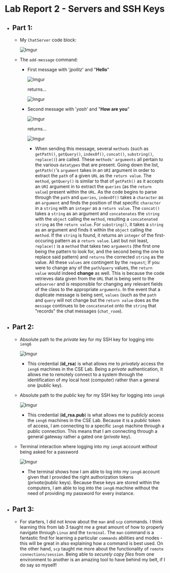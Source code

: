 # Lab Report 2 - Servers and SSH Keys

- ## Part 1:
  - My `ChatServer` code block:
    
     ![Imgur](https://imgur.com/ieWxHW0.png)
    
  - The `add-message` command:

    - First message with '*jpolitz*' and "**Hello**"

      ![Imgur](https://i.imgur.com/8nNhz5w.jpeg)
 
      returns...

      ![Imgur](https://i.imgur.com/a8LHfGz.jpeg)
 

    - Second message with '*yash*' and "**How are you**"
   
      ![Imgur](https://i.imgur.com/eUUpHeF.jpeg)

      returns...

      ![Imgur](https://i.imgur.com/bXYPvC7.jpeg)

      - When sending this message, several `methods` (such as `getPath()`, `getQuery()`, `indexOf()`, `concat()`, `substring()`, `replace()`) are called. These `methods'` `arguments` all pertain to the various `datatypes` that are present. Going down the list, `getPath()`'s `argument` takes in an `URI` argument in order to extract the `path` of a given `URL` as the `return value`. The `method`, `getQuery()` is similar to that of `getPath()` as it accepts an `URI` argument in to extract the `queries` (as the `return value`) present within the `URL`. As the code begins to parse through the `path` and `queries`, `indexOf()` takes a `character` as an `argument` and finds the position of that specific `character` in a `string` with an `integer` as a `return value`. The `concat()` takes a `string` as an argument and `concatenates` the `string` with the `object` calling the `method`, resulting a `concatenated string` as the `return value`. For `substring()`, it takes a `string` as an argument and finds it within the `object` calling the `method`. If the `string` is found, it returns an `integer` of the first-occuring pattern as a `return value`. Last but not least, `replace()` is a `method` that takes two `arguments` (the first one being the pattern to look for, and the second being the one to replace said pattern) and `returns` the corrected `string` as the value. All these `values` are contingent by the `request`; If you were to change any of the `path`/`query` values, the `return value` would indeed **change** as well. This is because the code retrieves data given from the `URL` that is being sent to the `webserver` and is responsible for changing any relevant fields of the class to the appropriate `arguments`. In the event that a duplicate message is being sent, `values` (such as the `path` and `query` will not change but the `return value` does as the `message` continues to be `concatenated` onto the `string` that "records" the chat messages (`chat_room`). 
      
- ## Part 2:
  
  - Absolute path to the *private* key for my SSH key for logging into `ieng6`
 
    ![Imgur](https://i.imgur.com/Jw5cMPg.jpeg)

    - This credential (**id_rsa**) is what allows me to *privately* access the `ieng6` machines in the CSE Lab. Being a *private* authentication, it allows me to remotely connect to a system through the identification of my local host (computer) rather than a general one (*public* key). 
 
  - Absolute path to the *public* key for my SSH key for logging into `ieng6`
 
    ![Imgur](https://i.imgur.com/Jw5cMPg.jpeg)

    - This credential (**id_rsa.pub**) is what allows me to *publicly* access the `ieng6` machines in the CSE Lab. Because it is a *public* token of access, I am connecting to a specific `ieng6` machine through a public connection. This means that I am connecting through a general gateway rather a gated one (*private* key). 

 
  - Terminal interaction where logging into my `ieng6` account *without* being asked for a password
 
    ![Imgur](https://i.imgur.com/bOv5RWa.jpeg)

    - The terminal shows how I am able to log into my `ieng6` account given that I provided the right authorization tokens (*private/public* keys). Because these keys are stored within the computers, I am able to log into the `ieng6` machine without the need of providing my password for every instance. 

 
- ## Part 3:
  
  - For starters, I did not know about the `man` and `scp` commands. I think learning this from lab 3 taught me a great amount of how to properly navigate through `Linux` and the `terminal`. The `man` command is a fantastic find for learning a particular `commands` abilities and modes - this will be great in also explaining how a command is best used. On the other hand, `scp` taught me more about the functionality of `remote connections/session`. Being able to *securely copy files* from one environment to another is an amazing tool to have behind my belt, if I do say so myself!  



